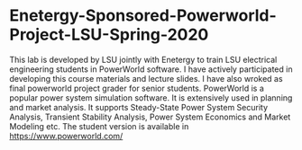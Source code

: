 # Enetergy-Sponsored-Powerworld-Project-LSU-Spring-2020
This lab is developed by LSU jointly with Enetergy to train LSU electrical engineering students in PowerWorld software. I have actively participated in developing this course materials and lecture slides. I have also wroked as final powerworld project grader for senior students. 
PowerWorld is a popular power system simulation software. It is extensively used in planning and market analysis. It supports Steady-State Power System Security Analysis, Transient Stability Analysis, Power System Economics and Market Modeling etc. The student version is available in https://www.powerworld.com/

